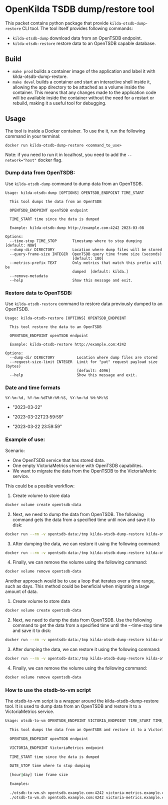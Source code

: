 # OpenKilda TSDB dump/restore tool

This packet contains python package that provide `kilda-otsdb-dump-restore` CLI tool. The tool itself
provides following commands:
* `kilda-otsdb-dump` download data from an OpenTSDB endpoint.
* `kilda-otsdb-restore` restore data to an OpenTSDB capable database.

## Build
- `make prod` builds a container image of the application and label it with kilda-otsdb-dump-restore.
- `make devel` builds a container and start an interactive shell inside it, allowing the app directory to be attached as a volume inside the container.
This means that any changes made to the application code will be available inside the container without the need for a restart or rebuild, making it a useful tool for debugging.

## Usage
The tool is inside a Docker container. To use the it, run the following command in your terminal:
```
docker run kilda-otsdb-dump-restore <command_to_use>
```
Note: if you need to run it in localhost, you need to add the `--network="host"` docker flag.

### Dump data from OpenTSDB:
Use `kilda-otsdb-dump` command to dump data from an OpenTSDB.
```
Usage: kilda-otsdb-dump [OPTIONS] OPENTSDB_ENDPOINT TIME_START

  This tool dumps the data from an OpenTSDB

  OPENTSDB_ENDPOINT openTSDB endpoint

  TIME_START time since the data is dumped

  Example: kilda-otsdb-dump http://example.com:4242 2023-03-08

Options:
  --time-stop TIME_STOP       Timestamp where to stop dumping  [default: NOW]
  --dump-dir DIRECTORY        Location where dump files will be stored
  --query-frame-size INTEGER  OpenTSDB query time frame size (seconds)
                              [default: 180]
  --metrics-prefix TEXT       Only metrics that match this prefix will be
                              dumped  [default: kilda.]
  --remove-metadata
  --help                      Show this message and exit.
```

### Restore data to OpenTSDB:
Use `kilda-otsdb-restore` command to restore data previously dumped to an OpenTSDB.
```
Usage: kilda-otsdb-restore [OPTIONS] OPENTSDB_ENDPOINT

  This tool restore the data to an OpenTSDB

  OPENTSDB_ENDPOINT openTSDB endpoint

  Example: kilda-otsdb-restore http://example.com:4242

Options:
  --dump-dir DIRECTORY          Location where dump files are stored
  --request-size-limit INTEGER  Limit for "put" request payload size (bytes)
                                [default: 4096]
  --help                        Show this message and exit.
```
### Date and time formats
```
%Y-%m-%d, %Y-%m-%dT%H:%M:%S, %Y-%m-%d %H:%M:%S
```
- "2023-03-22"

- "2023-03-22T23:59:59"

- "2023-03-22 23:59:59"

### Example of use:
Scenario:
* One OpenTSDB service that has stored data.
* One empty VictoriaMetrics service with OpenTSDB capabilites.
* We want to migrate the data from the OpenTSDB to the VictoriaMetric service.

This could be a posible workflow:
1. Create volume to store data
```bash
docker volume create opentsdb-data
```
2. Next, we need to dump the data from OpenTSDB. The following command gets the data from a specified time until now and save it to disk:
```bash
docker run --rm -v opentsdb-data:/tmp kilda-otsdb-dump-restore kilda-otsdb-dump http://opentsdb:4242 "2023-03-08"
```
3. After dumping the data, we can restore it using the following command:
```bash
docker run --rm -v opentsdb-data:/tmp kilda-otsdb-dump-restore kilda-otsdb-restore http://victoria:4242
```
4. Finally, we can remove the volume using the following command:
```bash
docker volume remove opentsdb-data
```

Another approach would be to use a loop that iterates over a time range, such as days. This method could be beneficial when migrating a large amount of data.
1. Create volume to store data
```bash
docker volume create opentsdb-data
```
2. Next, we need to dump the data from OpenTSDB. Use the following command to get the data from a specified time until the --time-stop time and save it to disk:
```bash
docker run --rm -v opentsdb-data:/tmp kilda-otsdb-dump-restore kilda-otsdb-dump --time-stop "2023-03-22T11:00:00" http://opentsdb:4242 "2023-03-22T00:00:00"
```
3. After dumping the data, we can restore it using the following command:
```bash
docker run --rm -v opentsdb-data:/tmp kilda-otsdb-dump-restore kilda-otsdb-restore http://victoria:4242
```
4. Finally, we can remove the volume using the following command:
```bash
docker volume remove opentsdb-data
```

### How to use the otsdb-to-vm script
The otsdb-to-vm script is a wrapper around the kilda-otsdb-dump-restore tool. It is used to dump data from an OpenTSDB and restore it to a VictoriaMetrics service.
```bash
Usage: otsdb-to-vm OPENTSDB_ENDPOINT VICTORIA_ENDPOINT TIME_START TIME_STOP [hour|day]

  This tool dumps the data from an OpenTSDB and restore it to a VictoriaMetrics service.

  OPENTSDB_ENDPOINT openTSDB endpoint

  VICTORIA_ENDPOINT VictoriaMetrics endpoint

  TIME_START time since the data is dumped

  DATE_STOP time where to stop dumping

  [hour|day] time frame size

  Examples:

  ./otsdb-to-vm.sh opentsdb.example.com:4242 victoria-metrics.example.com:4242 2022-01-01 2022-01-31 kilda. day
  ./otsdb-to-vm.sh opentsdb.example.com:4242 victoria-metrics.example.com:4242 2022-01-01T00:00:00 2022-01-01T23:59:59 kilda. hour
```
